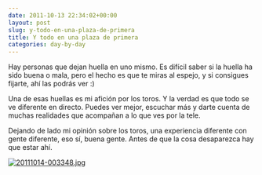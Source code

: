 ```yaml
---
date: 2011-10-13 22:34:02+00:00
layout: post
slug: y-todo-en-una-plaza-de-primera
title: Y todo en una plaza de primera
categories: day-by-day
---
```


Hay personas que dejan huella en uno mismo. Es difícil saber si la huella ha sido buena o mala, pero el hecho es que te miras al espejo, y si consigues fijarte, ahí las podrás ver :)

Una de esas huellas es mi afición por los toros. Y la verdad es que todo se ve diferente en directo. Puedes ver mejor, escuchar más y darte cuenta de muchas realidades que acompañan a lo que ves por la tele.

Dejando de lado mi opinión sobre los toros, una experiencia diferente con gente diferente, eso sí, buena gente. Antes de que la cosa desaparezca hay que estar ahí.

[![20111014-003348.jpg](http://blog.migueljulian.com/wp-content/uploads/20111014-003348.jpg)](http://blog.migueljulian.com/wp-content/uploads/20111014-003348.jpg)
